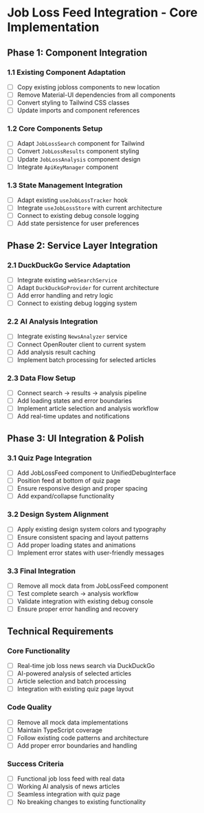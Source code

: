 # Job Loss Feed Integration - Core Implementation

## Phase 1: Component Integration

### 1.1 Existing Component Adaptation
- [ ] Copy existing jobloss components to new location
- [ ] Remove Material-UI dependencies from all components
- [ ] Convert styling to Tailwind CSS classes
- [ ] Update imports and component references

### 1.2 Core Components Setup
- [ ] Adapt `JobLossSearch` component for Tailwind
- [ ] Convert `JobLossResults` component styling
- [ ] Update `JobLossAnalysis` component design
- [ ] Integrate `ApiKeyManager` component

### 1.3 State Management Integration
- [ ] Adapt existing `useJobLossTracker` hook
- [ ] Integrate `useJobLossStore` with current architecture
- [ ] Connect to existing debug console logging
- [ ] Add state persistence for user preferences

## Phase 2: Service Layer Integration

### 2.1 DuckDuckGo Service Adaptation
- [ ] Integrate existing `webSearchService` 
- [ ] Adapt `DuckDuckGoProvider` for current architecture
- [ ] Add error handling and retry logic
- [ ] Connect to existing debug logging system

### 2.2 AI Analysis Integration
- [ ] Integrate existing `NewsAnalyzer` service
- [ ] Connect OpenRouter client to current system
- [ ] Add analysis result caching
- [ ] Implement batch processing for selected articles

### 2.3 Data Flow Setup
- [ ] Connect search → results → analysis pipeline
- [ ] Add loading states and error boundaries
- [ ] Implement article selection and analysis workflow
- [ ] Add real-time updates and notifications

## Phase 3: UI Integration & Polish

### 3.1 Quiz Page Integration
- [ ] Add JobLossFeed component to UnifiedDebugInterface
- [ ] Position feed at bottom of quiz page
- [ ] Ensure responsive design and proper spacing
- [ ] Add expand/collapse functionality

### 3.2 Design System Alignment
- [ ] Apply existing design system colors and typography
- [ ] Ensure consistent spacing and layout patterns
- [ ] Add proper loading states and animations
- [ ] Implement error states with user-friendly messages

### 3.3 Final Integration
- [ ] Remove all mock data from JobLossFeed component
- [ ] Test complete search → analysis workflow
- [ ] Validate integration with existing debug console
- [ ] Ensure proper error handling and recovery

## Technical Requirements

### Core Functionality
- [ ] Real-time job loss news search via DuckDuckGo
- [ ] AI-powered analysis of selected articles
- [ ] Article selection and batch processing
- [ ] Integration with existing quiz page layout

### Code Quality
- [ ] Remove all mock data implementations
- [ ] Maintain TypeScript coverage
- [ ] Follow existing code patterns and architecture
- [ ] Add proper error boundaries and handling

### Success Criteria
- [ ] Functional job loss feed with real data
- [ ] Working AI analysis of news articles
- [ ] Seamless integration with quiz page
- [ ] No breaking changes to existing functionality